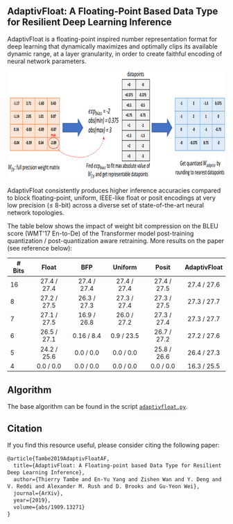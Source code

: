 ## AdaptivFloat: A Floating-Point Based Data Type for Resilient Deep Learning Inference

AdaptivFloat is a floating-point inspired number representation format for deep learning that dynamically maximizes and optimally clips its available dynamic range, at a layer granularity, in order to create faithful encoding of neural network parameters.

<img src="images/adf_github.png" width="820" height="250">

AdaptivFloat consistently produces higher inference accuracies compared to block floating-point, uniform, IEEE-like float or posit encodings at very low precision (&le; 8-bit) across a diverse set of state-of-the-art neural network topologies.

The table below shows the impact of weight bit compression on the BLEU score (WMT'17 En-to-De) of the Transformer model post-training quantization / post-quantization aware retraining. More results on the paper (see reference below):

| # Bits |                     Float                    |     BFP     |   Uniform   |    Posit    | AdaptivFloat |
|-------|:--------------------------------------------:|:-----------:|:-----------:|:-----------:|:------------:|
| 16    |                  27.4 / 27.4                 | 27.4 / 27.4 | 27.4 / 27.4 | 27.4 / 27.5 |  27.4 / 27.6 |
| 8     |                  27.2 / 27.5                 | 26.3 / 27.3 | 27.3 / 27.4 | 27.3 / 27.5 |  27.3 / 27.7 |
| 7     |                  27.1 / 27.5                 | 16.9 / 26.8 | 26.0 / 27.2 | 27.3 / 27.4 |  27.3 / 27.7 |
| 6     |                  26.5 / 27.1                 |  0.16 / 8.4 | 0.9  / 23.5 | 26.7 / 27.2 |  27.2 / 27.6 |
| 5     |                  24.2 / 25.6                 |  0.0 / 0.0  |  0.0 / 0.0  | 25.8 / 26.6 |  26.4 / 27.3 |
| 4     |                   0.0 / 0.0                  |  0.0 / 0.0  |  0.0 / 0.0  |  0.0 / 0.0  |  16.3 / 25.5 |

## Algorithm

The base algorithm can be found in the script [`adaptivfloat.py`](https://github.com/ttambe/AdaptivFloat/blob/master/adaptivfloat.py).

## Citation

If you find this resource useful, please consider citing the following paper:

```
@article{Tambe2019AdaptivFloatAF,
  title={AdaptivFloat: A Floating-point based Data Type for Resilient Deep Learning Inference},
  author={Thierry Tambe and En-Yu Yang and Zishen Wan and Y. Deng and V. Reddi and Alexander M. Rush and D. Brooks and Gu-Yeon Wei},
  journal={ArXiv},
  year={2019},
  volume={abs/1909.13271}
}
```
